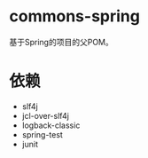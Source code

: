 # commons-spring
基于Spring的项目的父POM。

# 依赖
- slf4j
- jcl-over-slf4j
- logback-classic
- spring-test
- junit
